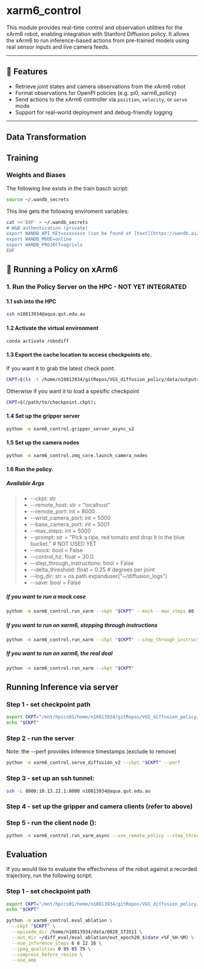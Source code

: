 # xarm6_control

This module provides real-time control and observation utilities for the xArm6 robot, enabling integration with Stanford Diffusion policy. It allows the xArm6 to run inference-based actions from pre-trained models using real sensor inputs and live camera feeds.

---

## 🔧 Features

- Retrieve joint states and camera observations from the xArm6 robot
- Format observations for OpenPI policies (e.g. pi0, xarm6_policy)
- Send actions to the xArm6 controller via `position`, `velocity`, or `servo` mode
- Support for real-world deployment and debug-friendly logging

---

## Data Transformation

## Training


### Weights and Biases
The following line exists in the train basch script:
```bash
source ~/.wandb_secrets
```

This line gets the following enviroment variables:

```bash
cat <<'EOF' > ~/.wandb_secrets
# W&B authentication (private)
export WANDB_API_KEY=xxxxxxxx (can be found at [text](https://wandb.ai/authorize))
export WANDB_MODE=online
export WANDB_PROJECT=agrivla
EOF
```

## 🚀 Running a Policy on xArm6

### 1. Run the Policy Server on the HPC - NOT YET INTEGRATED

#### 1.1 ssh into the HPC

```bash
ssh n10813934@aqua.qut.edu.au
```

#### 1.2 Activate the virtual environment

```bash
conda activate robodiff
```

#### 1.3 Export the cache location to access checkpoints etc.

If you want it to grab the latest check point:
```bash
CKPT=$(ls -t /home/n10813934/gitRepos/VGS_diffusion_policy/data/outputs/2025.09.07/15.13.59_train_xarm6_diffusion_unet_image_pretrained_real_xarm_image/checkpoints/*.ckpt 2>/dev/null | head -n 1);
```

Otherwise if you want it to load a spesific checkpoint
 ```bash
CKPT=$(/path/to/checkpoint.ckpt);
```

#### 1.4 Set up the gripper server
```bash
python -m xarm6_control.gripper_server_async_v2
```
#### 1.5 Set up the camera nodes
```bash
python -m xarm6_control.zmq_core.launch_camera_nodes
```
#### 1.6 Run the policy.

##### Available Args
> - --ckpt: str
> - --remote_host: str = "localhost"
> - --remote_port: int = 8000         
> - --wrist_camera_port: int = 5000
> - --base_camera_port: int = 5001
> - --max_steps: int = 5000
> - --prompt: str = "Pick a ripe, red tomato and drop it in the blue bucket." # NOT USED YET
> - --mock: bool = False
> - --control_hz: float = 30.0
> - --step_through_instructions: bool = False
> - --delta_threshold: float = 0.25 # degrees per joint       
> - --log_dir: str = os.path.expanduser("~/diffusion_logs")
> - --save: bool = False

##### If you want to run a mock case

```bash
python -m xarm6_control.run_xarm --ckpt "$CKPT" --mock --max_steps 60 --step_through_instructions
```

##### If you want to run on xarm6, stepping through instructions

```bash
python -m xarm6_control.run_xarm --ckpt "$CKPT" --step_through_instructions
```

##### If you want to run on xarm6, the real deal

```bash
python -m xarm6_control.run_xarm --ckpt "$CKPT"
```

## Running Inference via server
### Step 1 - set checkpoint path
```bash
export CKPT="/mnt/hpccs01/home/n10813934/gitRepos/VGS_diffusion_policy/data/outputs/2025.09.08/22.12.28_train_xarm6_diffusion_unet_real_pretrained_workspace_real_xarm_image/checkpoints/epoch=0020-val_loss=0.011.ckpt"
echo "$CKPT"
```

### Step 2 - run the server
Note: the --perf provides inference timestamps (exclude to remove)
```bash
python -m xarm6_control.serve_diffusion_v2 --ckpt "$CKPT" --perf
```

### Step 3 - set up an ssh tunnel:
```bash
ssh -L 8000:10.13.22.1:8000 n10813934@aqua.qut.edu.au
```

### Step 4 - set up the gripper and camera clients (refer to above)

### Step 5 - run the client node ():
```bash
python -m xarm6_control.run_xarm_async --use_remote_policy --step_through_instructions
```

## Evaluation
If you would like to evaluate the effectivness of the robot against a recorded trajectory, run the following script:

### Step 1 - set checkpoint path
```bash
export CKPT="/mnt/hpccs01/home/n10813934/gitRepos/VGS_diffusion_policy/data/outputs/2025.09.08/22.12.28_train_xarm6_diffusion_unet_real_pretrained_workspace_real_xarm_image/checkpoints/epoch=0020-val_loss=0.011.ckpt"
echo "$CKPT"
```

```bash
python -m xarm6_control.eval_ablation \
  --ckpt "$CKPT" \
  --episode_dir /home/n10813934/data/0828_173511 \
  --out_dir ~/diff_eval/eval_ablation/out_epoch20_$(date +%F_%H-%M) \
  --num_inference_steps 6 8 12 16 \
  --jpeg_qualities 0 95 85 75 \
  --compress_before_resize \
  --use_amp
  ```